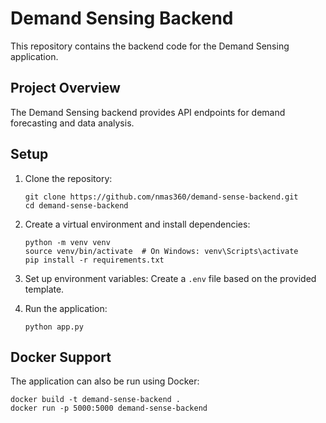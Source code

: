 # Demand Sensing Backend

This repository contains the backend code for the Demand Sensing application.

## Project Overview

The Demand Sensing backend provides API endpoints for demand forecasting and data analysis.

## Setup

1. Clone the repository:
   ```
   git clone https://github.com/nmas360/demand-sense-backend.git
   cd demand-sense-backend
   ```

2. Create a virtual environment and install dependencies:
   ```
   python -m venv venv
   source venv/bin/activate  # On Windows: venv\Scripts\activate
   pip install -r requirements.txt
   ```

3. Set up environment variables:
   Create a `.env` file based on the provided template.

4. Run the application:
   ```
   python app.py
   ```

## Docker Support

The application can also be run using Docker:

```
docker build -t demand-sense-backend .
docker run -p 5000:5000 demand-sense-backend
``` 